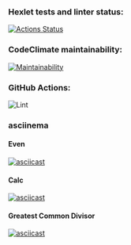 ### Hexlet tests and linter status:

[![Actions Status](https://github.com/arf1e/frontend-project-lvl1/workflows/hexlet-check/badge.svg)](https://github.com/arf1e/frontend-project-lvl1/actions)

### CodeClimate maintainability:

[![Maintainability](https://api.codeclimate.com/v1/badges/161efea875fdd43f6e59/maintainability)](https://codeclimate.com/github/arf1e/frontend-project-lvl1/maintainability)

### GitHub Actions:

![Lint](https://github.com/arf1e/frontend-project-lvl1/actions/workflows/lint.yml/badge.svg)

### asciinema

#### Even

[![asciicast](https://asciinema.org/a/tsJ9OBbgWNtgA9wdbb8U1n1Cc.png)](https://asciinema.org/a/tsJ9OBbgWNtgA9wdbb8U1n1Cc)

#### Calc

[![asciicast](https://asciinema.org/a/xxIKl4RD9bjzy15ZIFXct0kbd.png)](https://asciinema.org/a/xxIKl4RD9bjzy15ZIFXct0kbd)

#### Greatest Common Divisor

[![asciicast](https://asciinema.org/a/Rj1HbVYJ2WqHADxrMAIcY4wot.png)](https://asciinema.org/a/Rj1HbVYJ2WqHADxrMAIcY4wot)
